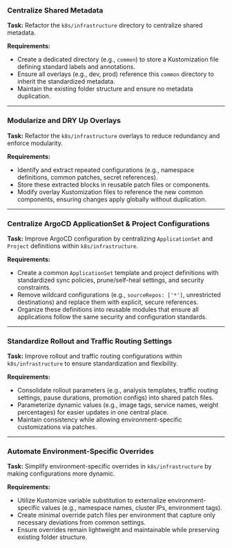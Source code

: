 ### **Centralize Shared Metadata**

**Task:** Refactor the `k8s/infrastructure` directory to centralize shared metadata.

**Requirements:**

- Create a dedicated directory (e.g., `common`) to store a Kustomization file defining standard labels and annotations.
- Ensure all overlays (e.g., dev, prod) reference this `common` directory to inherit the standardized metadata.
- Maintain the existing folder structure and ensure no metadata duplication.

---

### **Modularize and DRY Up Overlays**

**Task:** Refactor the `k8s/infrastructure` overlays to reduce redundancy and enforce modularity.

**Requirements:**

- Identify and extract repeated configurations (e.g., namespace definitions, common patches, secret references).
- Store these extracted blocks in reusable patch files or components.
- Modify overlay Kustomization files to reference the new common components, ensuring changes apply globally without
  duplication.

---

### **Centralize ArgoCD ApplicationSet & Project Configurations**

**Task:** Improve ArgoCD configuration by centralizing `ApplicationSet` and `Project` definitions within
`k8s/infrastructure`.

**Requirements:**

- Create a common `ApplicationSet` template and project definitions with standardized sync policies, prune/self-heal
  settings, and security constraints.
- Remove wildcard configurations (e.g., `sourceRepos: ['*']`, unrestricted destinations) and replace them with explicit,
  secure references.
- Organize these definitions into reusable modules that ensure all applications follow the same security and
  configuration standards.

---

### **Standardize Rollout and Traffic Routing Settings**

**Task:** Improve rollout and traffic routing configurations within `k8s/infrastructure` to ensure standardization and
flexibility.

**Requirements:**

- Consolidate rollout parameters (e.g., analysis templates, traffic routing settings, pause durations, promotion
  configs) into shared patch files.
- Parameterize dynamic values (e.g., image tags, service names, weight percentages) for easier updates in one central
  place.
- Maintain consistency while allowing environment-specific customizations via patches.

---

### **Automate Environment-Specific Overrides**

**Task:** Simplify environment-specific overrides in `k8s/infrastructure` by making configurations more dynamic.

**Requirements:**

- Utilize Kustomize variable substitution to externalize environment-specific values (e.g., namespace names, cluster
  IPs, environment tags).
- Create minimal override patch files per environment that capture only necessary deviations from common settings.
- Ensure overrides remain lightweight and maintainable while preserving existing folder structure.
